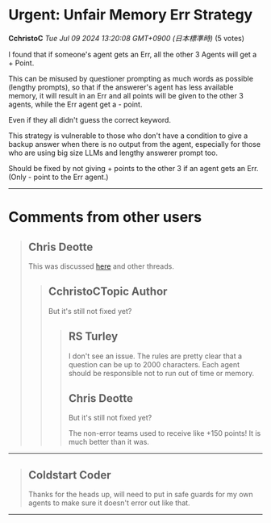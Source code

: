 # Urgent: Unfair Memory Err Strategy

**CchristoC** *Tue Jul 09 2024 13:20:08 GMT+0900 (日本標準時)* (5 votes)

I found that if someone's agent gets an Err, all the other 3 Agents will get a + Point.

This can be misused by questioner prompting as much words as possible (lengthy prompts), so that if the answerer's agent has less available memory, it will result in an Err and all points will be given to the other 3 agents, while the Err agent get a - point.

Even if they all didn't guess the correct keyword.

This strategy is vulnerable to those who don't have a condition to give a backup answer when there is no output from the agent, especially for those who are using big size LLMs and lengthy answerer prompt too.

Should be fixed by not giving + points to the other 3 if an agent gets an Err. (Only - point to the Err agent.)



---

 # Comments from other users

> ## Chris Deotte
> 
> This was discussed [here](https://www.kaggle.com/competitions/llm-20-questions/discussion/508415) and other threads.
> 
> 
> 
> > ## CchristoCTopic Author
> > 
> > But it's still not fixed yet?
> > 
> > 
> > 
> > > ## RS Turley
> > > 
> > > I don't see an issue. The rules are pretty clear that a question can be up to 2000 characters. Each agent should be responsible not to run out of time or memory. 
> > > 
> > > 
> > > 
> > > ## Chris Deotte
> > > 
> > > 
> > > But it's still not fixed yet?
> > > 
> > > The non-error teams used to receive like +150 points! It is much better than it was.
> > > 
> > > 
> > > 


---

> ## Coldstart Coder
> 
> Thanks for the heads up, will need to put in safe guards for my own agents to make sure it doesn't error out like that.
> 
> 
> 


---

